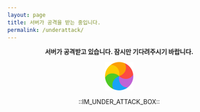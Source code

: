 ```yaml
---
layout: page
title: 서버가 공격을 받는 중입니다.
permalink: /underattack/
---
```


<p align="center">
  <b>서버가 공격받고 있습니다. 잠시만 기다려주시기 바랍니다.</b>
</p>
<p align="center">
<img src='810.gif' />
</p>

<p align="center">
::IM_UNDER_ATTACK_BOX::
</p>
